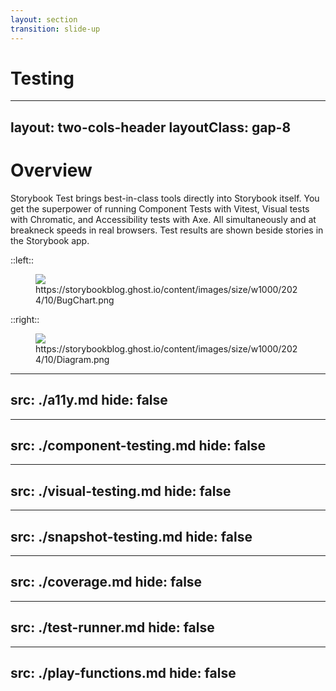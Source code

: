 ```yaml
---
layout: section
transition: slide-up
---
```


# Testing

---
layout: two-cols-header
layoutClass: gap-8
---

# Overview

Storybook Test brings best-in-class tools directly into Storybook itself. You get the superpower of running Component Tests with Vitest, Visual tests with Chromatic, and Accessibility tests with Axe. All simultaneously and at breakneck speeds in real browsers. Test results are shown beside stories in the Storybook app.

::left::

<figure>
  <img src="/testing/BugChart.png"/>
  <figcaption>https://storybookblog.ghost.io/content/images/size/w1000/2024/10/BugChart.png</figcaption>
</figure>

::right::

<figure>
  <img src="/testing/overview.png"/>
  <figcaption>https://storybookblog.ghost.io/content/images/size/w1000/2024/10/Diagram.png</figcaption>
</figure>


---
src: ./a11y.md
hide: false
---

---
src: ./component-testing.md
hide: false
---

---
src: ./visual-testing.md
hide: false
---

---
src: ./snapshot-testing.md
hide: false
---

---
src: ./coverage.md
hide: false
---

---
src: ./test-runner.md
hide: false
---

---
src: ./play-functions.md
hide: false
---